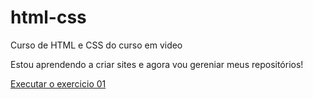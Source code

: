 # html-css
 Curso de HTML e CSS do curso em video
 
 Estou aprendendo a criar sites e agora vou gereniar meus repositórios!

 <a href= "guilhermedpsilva.github.io/html-css/exercicios/ex001">Executar o exercicio 01</a>